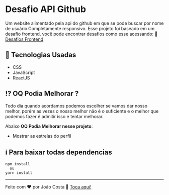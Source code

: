 # Desafio API Github
Um website alimentado pela api do github em que se pode buscar por nome de usuário.Completamente responsivo.
Esse projeto foi baseado em um desafio frontend, você pode encontrar desafios como esse acessando: :link: [Desafios Frontend](https://github.com/felipefialho/frontend-challenges)
## 🚀 Tecnologias Usadas
- CSS 
- JavaScript 
- ReactJS
## :interrobang: OQ Podia Melhorar ?
Todo dia quando acordamos podemos escolher se vamos dar nosso melhor, porém as vezes o nosso melhor não é o suficiente e o melhor que podemos fazer é admitir isso e tentar melhorar.

Abaixo  **OQ Podia Melhorar nesse projeto**:
- Mostrar as estrelas do perfil
## ℹ️ Para baixar todas dependencias
~~~ 
npm install
  ou
yarn install
~~~

---

Feito com ♥ por João Costa :wave: [Toca aqui!](https://www.linkedin.com/in/joaosc17/)

